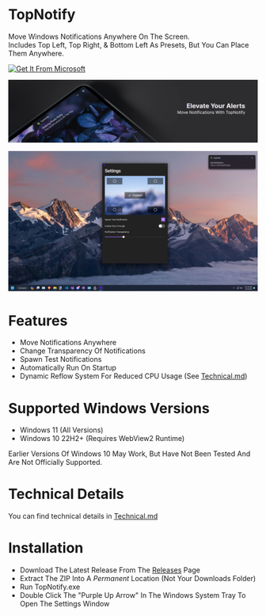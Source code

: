 # TopNotify
Move Windows Notifications Anywhere On The Screen.  
Includes Top Left, Top Right, & Bottom Left As Presets, But You Can Place Them Anywhere.

[![Get It From Microsoft](https://get.microsoft.com/images/en-us%20dark.svg)](https://www.microsoft.com/store/productId/9PFMDK0QHKQJ?ocid=pdpshare)

![TopNotify Header](/Docs/HeaderDarkOptimized.webp)

![TopNotify Screenshot](/Docs/Screenshot1.png)



# Features

- Move Notifications Anywhere
- Change Transparency Of Notifications
- Spawn Test Notifications
- Automatically Run On Startup
- Dynamic Reflow System For Reduced CPU Usage (See [Technical.md](https://github.com/SamsidParty/TopNotify/blob/main/Docs/Technical.md))

# Supported Windows Versions

- Windows 11 (All Versions)
- Windows 10 22H2+ (Requires WebView2 Runtime)

Earlier Versions Of Windows 10 May Work, But Have Not Been Tested And Are Not Officially Supported.

# Technical Details
You can find technical details in [Technical.md](https://github.com/SamsidParty/TopNotify/blob/main/Docs/Technical.md)

# Installation

- Download The Latest Release From The [Releases](https://github.com/SamsidParty/TopNotify/releases) Page
- Extract The ZIP Into A *Permanent* Location (Not Your Downloads Folder)
- Run TopNotify.exe
- Double Click The "Purple Up Arrow" In The Windows System Tray To Open The Settings Window
